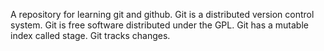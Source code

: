 A repository for learning git and github.
Git is a distributed version control system.
Git is free software distributed under the GPL.
Git has a mutable index called stage.
Git tracks changes.